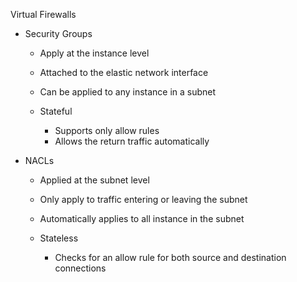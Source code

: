 Virtual Firewalls

- Security Groups
    
    - Apply at the instance level
    - Attached to the elastic network interface
    - Can be applied to any instance in a subnet
    - Stateful
        
        - Supports only allow rules
        - Allows the return traffic automatically
- NACLs
    
    - Applied at the subnet level
    - Only apply to traffic entering or leaving the subnet
    - Automatically applies to all instance in the subnet
    - Stateless
        
        - Checks for an allow rule for both source and destination connections